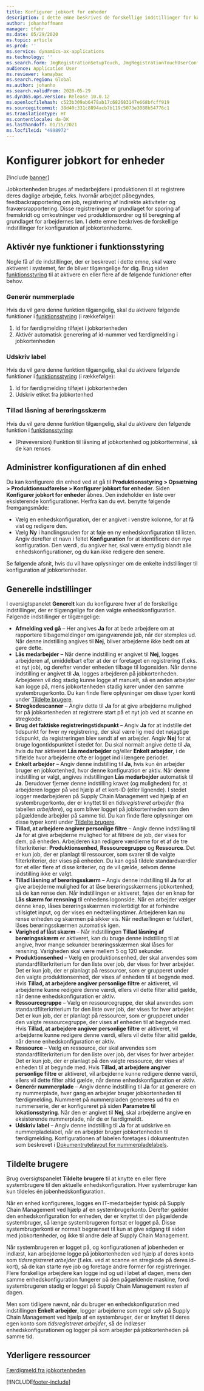 ```yaml
---
title: Konfigurer jobkort for enheder
description: I dette emne beskrives de forskellige indstillinger for konfiguration af jobkortenheden.
author: johanhoffmann
manager: tfehr
ms.date: 05/29/2020
ms.topic: article
ms.prod: ''
ms.service: dynamics-ax-applications
ms.technology: ''
ms.search.form: JmgRegistrationSetupTouch, JmgRegistrationTouchUserConfiguration
audience: Application User
ms.reviewer: kamaybac
ms.search.region: Global
ms.author: johanho
ms.search.validFrom: 2020-05-29
ms.dyn365.ops.version: Release 10.0.12
ms.openlocfilehash: c523b309ab6478ab17c682683147e668bfcff919
ms.sourcegitcommit: 38d40c331c8894acb7b119c5073e3088b54776c1
ms.translationtype: HT
ms.contentlocale: da-DK
ms.lasthandoff: 01/15/2021
ms.locfileid: "4998972"
---
```

# <a name="configure-job-card-for-devices"></a>Konfigurer jobkort for enheder

[!include [banner](../includes/banner.md)]

Jobkortenheden bruges af medarbejdere i produktionen til at registrere deres daglige arbejde, f.eks. hvornår arbejdet påbegyndes, feedbackrapportering om job, registrering af indirekte aktiviteter og fraværsrapportering. Disse registreringer er grundlaget for sporing af fremskridt og omkostninger ved produktionsordrer og til beregning af grundlaget for arbejdernes løn. I dette emne beskrives de forskellige indstillinger for konfiguration af jobkortenhederne.

## <a name="enable-new-features-in-feature-management"></a>Aktivér nye funktioner i funktionsstyring

Nogle få af de indstillinger, der er beskrevet i dette emne, skal være aktiveret i systemet, før de bliver tilgængelige for dig. Brug siden [funktionsstyring](../../fin-ops-core/fin-ops/get-started/feature-management/feature-management-overview.md) til at aktivere en eller flere af de følgende funktioner efter behov.

### <a name="generate-license-plate"></a>Generér nummerplade

Hvis du vil gøre denne funktion tilgængelig, skal du aktivere følgende funktioner i [funktionsstyring](../../fin-ops-core/fin-ops/get-started/feature-management/feature-management-overview.md) (i rækkefølge):

1. Id for færdigmelding tilføjet i jobkortenheden
1. Aktivér automatisk generering af id-nummer ved færdigmelding i jobkortenheden

### <a name="print-label"></a>Udskriv label

Hvis du vil gøre denne funktion tilgængelig, skal du aktivere følgende funktioner i [funktionsstyring](../../fin-ops-core/fin-ops/get-started/feature-management/feature-management-overview.md) (i rækkefølge):

1. Id for færdigmelding tilføjet i jobkortenheden
1. Udskriv etiket fra jobkortenhed

### <a name="allow-locking-of-touch-screen"></a>Tillad låsning af berøringsskærm

Hvis du vil gøre denne funktion tilgængelig, skal du aktivere den følgende funktion i [funktionsstyring](../../fin-ops-core/fin-ops/get-started/feature-management/feature-management-overview.md):

- (Prøveversion) Funktion til låsning af jobkortenhed og jobkortterminal, så de kan renses

## <a name="manage-your-device-configurations"></a>Administrer konfigurationen af din enhed

Du kan konfigurere din enhed ved at gå til **Produktionsstyring > Opsætning > Produktionsudførelse > Konfigurer jobkort for enheder**. Siden **Konfigurer jobkort for enheder** åbnes. Den indeholder en liste over eksisterende konfigurationer. Herfra kan du evt. benytte følgende fremgangsmåde: 

- Vælg en enhedskonfiguration, der er angivet i venstre kolonne, for at få vist og redigere den.
- Vælg **Ny** i handlingsruden for at føje en ny enhedskonfiguration til listen. Angiv derefter et navn i feltet **Konfiguration** for at identificere den nye konfiguration. Den værdi, du angiver her, skal være entydig blandt alle enhedskonfigurationer, og du kan ikke redigere den senere.

Se følgende afsnit, hvis du vil have oplysninger om de enkelte indstillinger til konfiguration af jobkortenheder.

## <a name="general-settings"></a>Generelle indstillinger

I oversigtspanelet **Generelt** kan du konfigurere hver af de forskellige indstillinger, der er tilgængelige for den valgte enhedskonfiguration. Følgende indstillinger er tilgængelige:

- **Afmelding ved gå** – Her angives **Ja** for at bede arbejdere om at rapportere tilbagemeldinger om igangværende job, når der stemples ud. Når denne indstilling angives til **Nej**, bliver arbejderne ikke bedt om at gøre dette.
- **Lås medarbejder** – Når denne indstilling er angivet til **Nej**, logges arbejderen af, umiddelbart efter at der er foretaget en registrering (f.eks. et nyt job), og derefter vender enheden tilbage til logonsiden. Når denne indstilling er angivet til **Ja**, logges arbejderen på jobkortenheden. Arbejderen vil dog stadig kunne logge af manuelt, så en anden arbejder kan logge på, mens jobkortenheden stadig kører under den samme systembrugerkonto. Du kan finde flere oplysninger om disse typer konti under [Tildelte brugere](#assigned-users).
- **Stregkodescanner** – Angiv dette til **Ja** for at give arbejderne mulighed for på jobkortenheden at registrere start på et nyt job ved at scanne en stregkode.
- **Brug det faktiske registreringstidspunkt** – Angiv **Ja** for at indstille det tidspunkt for hver ny registrering, der skal være lig med det nøjagtige tidspunkt, da registreringen blev sendt af en arbejder. Angiv **Nej** for at bruge logontidspunktet i stedet for. Du skal normalt angive dette til **Ja**, hvis du har aktiveret **Lås medarbejder** og/eller **Enkelt arbejder**, i de tilfælde hvor arbejderne ofte er logget ind i længere perioder.
- **Enkelt arbejder** – Angiv denne indstilling til **Ja**, hvis kun én arbejder bruger en jobkortenhed, hvor denne konfiguration er aktiv. Når denne indstilling er valgt, angives indstillingen **Lås medarbejder** automatisk til **Ja**. Derudover fjerner denne indstilling kravet (og muligheden) for, at arbejderen logger på ved hjælp af et kort-ID (eller lignende). I stedet logger medarbejderen på Supply Chain Management ved hjælp af en systembrugerkonto, der er knyttet til en *tidsregistreret arbejder* (fra tabellen *arbejdere*), og som bliver logget på jobkortenheden som den pågældende arbejder på samme tid.  Du kan finde flere oplysninger om disse typer konti under [Tildelte brugere](#assigned-users).
- **Tillad, at arbejdere angiver personlige filtre** – Angiv denne indstilling til **Ja** for at give arbejderne mulighed for at filtrere de job, der vises for dem, på enheden. Arbejderen kan redigere værdierne for et af de tre filterkriterier: **Produktionsenhed**, **Ressourcegruppe** og **Ressource**. Det er kun job, der er planlagt til ressourcer, som svarer til de valgte filterkriterier, der vises på enheden. Du kan også tildele standardværdier for et eller flere af disse kriterier, og de vil gælde, selvom denne indstilling ikke er valgt.
- **Tillad låsning af berøringsskærm** – Angiv denne indstilling til **Ja** for at give arbejderne mulighed for at låse berøringsskærmens jobkortenhed, så de kan rense den. Når indstillingen er aktiveret, føjes der en knap for **Lås skærm for rensning** til enhedens logonside. Når en arbejder vælger denne knap, låses berøringsskærmen midlertidigt for at forhindre utilsigtet input, og der vises en nedtællingstimer. Arbejderen kan nu rense enheden og skærmen på sikker vis. Når nedtællingen er fuldført, låses berøringsskærmen automatisk igen.
- **Varighed af låst skærm** – Når indstillingen **Tillad låsning af berøringsskærm** er aktiveret, kan du bruge denne indstilling til at angive, hvor mange sekunder berøringsskærmen skal låses for rensning. Varigheden skal være mellem 5 og 120 sekunder.
- **Produktionsenhed** – Vælg en produktionsenhed, der skal anvendes som standardfilterkriterium for den liste over job, der vises for hver arbejder. Det er kun job, der er planlagt på ressourcer, som er grupperet under den valgte produktionsenhed, der vises af enheden til at begynde med. Hvis **Tillad, at arbejdere angiver personlige filtre** er aktiveret, vil arbejderne kunne redigere denne værdi, ellers vil dette filter altid gælde, når denne enhedskonfiguration er aktiv.
- **Ressourcegruppe** – Vælg en ressourcegruppe, der skal anvendes som standardfilterkriterium for den liste over job, der vises for hver arbejder. Det er kun job, der er planlagt på ressourcer, som er grupperet under den valgte ressourcegruppe, der vises af enheden til at begynde med. Hvis **Tillad, at arbejdere angiver personlige filtre** er aktiveret, vil arbejderne kunne redigere denne værdi, ellers vil dette filter altid gælde, når denne enhedskonfiguration er aktiv.
- **Ressource** – Vælg en ressource, der skal anvendes som standardfilterkriterium for den liste over job, der vises for hver arbejder. Det er kun job, der er planlagt på den valgte ressource, der vises af enheden til at begynde med. Hvis **Tillad, at arbejdere angiver personlige filtre** er aktiveret, vil arbejderne kunne redigere denne værdi, ellers vil dette filter altid gælde, når denne enhedskonfiguration er aktiv.
- **Generér nummerplade** – Angiv denne indstilling til **Ja** for at generere en ny nummerplade, hver gang en arbejder bruger jobkortenheden til færdigmelding. Nummeret på nummerpladen genereres ud fra en nummerserie, der er konfigureret på siden **Parametre til lokationsstyring**. Når den er angivet til **Nej**, skal arbejderne angive en eksisterende nummerplade, når de er færdigmeldt.
- **Udskriv label** – Angiv denne indstilling til **Ja** for at udskrive en nummerpladelabel, når en arbejder bruger jobkortenheden til færdigmelding. Konfigurationen af labelen foretages i dokumentruten som beskrevet i [Dokumentrutelayout for nummerpladelabels](../warehousing/document-routing-layout-for-license-plates.md).

<a name="assigned-users"></a>

## <a name="assigned-users"></a>Tildelte brugere

Brug oversigtspanelet **Tildelte brugere** til at knytte en eller flere systembrugere til den aktuelle enhedskonfiguration. Hver systembruger kan kun tildeles én jobenhedskonfiguration.

Når en enhed konfigureres, logges en IT-medarbejder typisk på Supply Chain Management ved hjælp af en systembrugerkonto. Derefter gælder den enhedskonfiguration for enheden, der er knyttet til den pågældende systembruger, så længe systembrugeren fortsat er logget på. Disse systembrugerkonti er normalt begrænset til kun at give adgang til siden med jobkortenheder, og ikke til andre dele af Supply Chain Management.

Når systembrugeren er logget på, og konfigurationen af jobenheden er indlæst, kan arbejderne logge på jobkortenheden ved hjælp af deres konto som *tidsregistreret arbejder* (f.eks. ved at scanne en stregkode på deres id-kort), så de kan starte nye job og foretage andre former for registreringer. Flere forskellige arbejdere kan logge ind og ud i løbet af dagen, mens den samme enhedskonfiguration fungerer på den pågældende maskine, fordi systembrugeren stadig er logget på Supply Chain Management resten af dagen.

Men som tidligere nævnt, når du bruger en enhedskonfiguration med indstillingen **Enkelt arbejder**, logger arbejderne som regel selv på Supply Chain Management ved hjælp af en systembruger, der er knyttet til deres egen konto som *tidsregistreret arbejder*, så de indlæser enhedskonfigurationen og logger på som arbejder på jobkortenheden på samme tid.

## <a name="additional-resources"></a>Yderligere ressourcer

[Færdigmeld fra jobkortenheden](report-finished-job-device.md)


[!INCLUDE[footer-include](../../includes/footer-banner.md)]